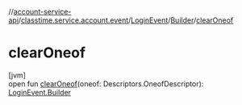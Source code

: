 //[account-service-api](../../../../index.md)/[classtime.service.account.event](../../index.md)/[LoginEvent](../index.md)/[Builder](index.md)/[clearOneof](clear-oneof.md)

# clearOneof

[jvm]\
open fun [clearOneof](clear-oneof.md)(oneof: Descriptors.OneofDescriptor): [LoginEvent.Builder](index.md)
